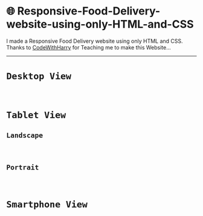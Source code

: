 # 🌐 Responsive-Food-Delivery-website-using-only-HTML-and-CSS
I made a Responsive Food Delivery website using only HTML and CSS. Thanks to <a href="https://www.youtube.com/watch?v=8KVrdL0VcAk">CodeWithHarry</a> for Teaching me to make this Website...
<hr>

# `Desktop View`
<img src="screenshots/desktop view/1.png" alt="">
<img src="screenshots/desktop view/2.png" alt="">
<img src="screenshots/desktop view/3.png" alt="">

# `Tablet View`
## `Landscape`
<img src="screenshots/tablet view/landscape/1.png" alt="">
<img src="screenshots/tablet view/landscape/2.png" alt="">
<img src="screenshots/tablet view/landscape/3.png" alt="">
<img src="screenshots/tablet view/landscape/4.png" alt="">

## `Portrait`
<img src="screenshots/tablet view/portrait/1.png" alt="">
<img src="screenshots/tablet view/portrait/2.png" alt="">
<img src="screenshots/tablet view/portrait/3.png" alt="">

# `Smartphone View`
<img src="screenshots/smartphone view/1.png" alt="">
<img src="screenshots/smartphone view/2.png" alt="">
<img src="screenshots/smartphone view/3.png" alt="">
<img src="screenshots/smartphone view/4.png" alt="">
<img src="screenshots/smartphone view/5.png" alt="">
<img src="screenshots/smartphone view/6.png" alt="">

